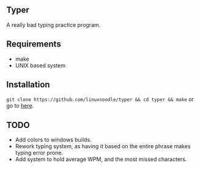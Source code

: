 ## Typer
A really bad typing practice program.
## Requirements
- make
- UNIX based system
## Installation
```git clone https://github.com/linuxnoodle/typer && cd typer && make```
or go to [here](https://github.com/linuxnoodle/typer/releases).
## TODO
- Add colors to windows builds.
- Rework typing system, as having it based on the entire phrase makes typing error prone.
- Add system to hold average WPM, and the most missed characters.
